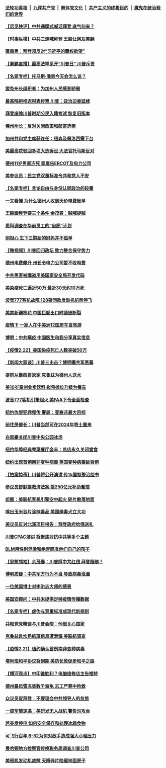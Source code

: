 

####  [法轮功真相](../../../../basic/blob/master/README.md?t=02231001) &nbsp;|&nbsp; [九评共产党](../../../../9ping.md/blob/master/README.md?t=02231001) &nbsp;|&nbsp; [解体党文化](../../../../jtdwh.md/blob/master/README.md?t=02231001)  &nbsp;|&nbsp; [共产主义的终极目的](../../../../gczydzjmd.md/blob/master/README.md?t=02231001) &nbsp;|&nbsp; [魔鬼在统治我们的世界](../../../../mgztzwmdsj.md/blob/master/README.md?t=02231001) 

#### [【远见快评】中共通牒式喊话拜登 底气何来？](../pages/nsc412/n12768493.md?t=02231001) 

#### [【时事纵横】中共三连喊拜登 王毅让网友笑翻](../pages/nsc412/n12768467.md?t=02231001) 

#### [蓬佩奥：拜登须反对“习近平的霸权欲望”](../pages/nsc412/n12768187.md?t=02231001) 

#### [【秦鹏直播】最高法罕见开“川普日” 川普斥责](../pages/nsc412/n12768047.md?t=02231001) 

#### [【名家专栏】托马斯‧潘恩今天会怎么说？](../pages/nsc412/n12767790.md?t=02231001) 

#### [罢免州长组织者：为加州人民感到骄傲](../pages/nsc412/n12766588.md?t=02231001) 

#### [最高院拒推迟税表传票 川普：政治迫害延续](../pages/nsc412/n12768282.md?t=02231001) 

#### [拜登废除川普时期公民入籍考试 恢复旧版本](../pages/nsc412/n12768331.md?t=02231001) 

#### [佛州州长：反对关闭政策和邮寄选票](../pages/nsc412/n12766362.md?t=02231001) 

#### [加州共和党主席获连任：纽森及佩洛西需下台](../pages/nsc412/n12766244.md?t=02231001) 

#### [美最高院驳回多项大选诉讼 大法官托马斯反对](../pages/nsc412/n12768228.md?t=02231001) 

#### [德州11岁男童冻死 家属告ERCOT及电力公司](../pages/nsc412/n12768154.md?t=02231001) 

#### [美参议员：民主党双重标准令共和党人不安](../pages/nsc412/n12768188.md?t=02231001) 

#### [【名家专栏】言论自由与身份认同政治的较量](../pages/nsc412/n12767813.md?t=02231001) 

#### [一文看懂 为什么德州人收到天价电费账单](../pages/nsc412/n12768023.md?t=02231001) 

#### [王毅跟拜登要三个条件 余茂春：贼喊捉贼](../pages/nsc412/n12768125.md?t=02231001) 

#### [思科调查在华前员工的“自肥”计划](../pages/nsc412/n12768110.md?t=02231001) 

#### [别担心 生下三胞胎的妈妈并不孤单](../pages/nsc412/n12767722.md?t=02231001) 

#### [【微视频】川普回归政坛 致力整合保守势力](../pages/nsc412/n12767702.md?t=02231001) 

#### [德州电费飙升 州长令电力公司暂不收电费](../pages/nsc412/n12767987.md?t=02231001) 

#### [中共黑客被曝盗用美国家安全局开发代码](../pages/nsc412/n12767908.md?t=02231001) 

#### [美染疫死亡逼近50万 最近30天约10万死](../pages/nsc412/n12767994.md?t=02231001) 

#### [波音777客机故障 128架同款发动机机型停飞](../pages/nsc412/n12767979.md?t=02231001) 

#### [美禁新疆棉花 中国巨额出口时装链断裂](../pages/nsc412/n12767933.md?t=02231001) 

#### [疫情下 一家人在中美洲12国房车自驾游](../pages/nsc412/n12767758.md?t=02231001) 

#### [博明：中共瞒疫 中国医生和我分享真实信息](../pages/nsc412/n12767710.md?t=02231001) 

#### [【疫情2.22】美国染疫死亡人数突破50万](../pages/nsc412/n12767220.md?t=02231001) 

#### [【新闻大家谈】川普三出击？博明曝共军黑幕](../pages/nsc412/n12767803.md?t=02231001) 

#### [提前从墨西哥返家 克鲁兹为德州人送水](../pages/nsc412/n12767705.md?t=02231001) 

#### [美10岁童创业卖饮料 拟将摊位升级为餐车](../pages/nsc412/n12766432.md?t=02231001) 

#### [波音777客机引擎起火 美FAA下令全面检查](../pages/nsc412/n12767161.md?t=02231001) 

#### [纽约仇恨犯罪频传 警局：亚裔非最大目标](../pages/nsc412/n12766793.md?t=02231001) 

#### [前住房部长：川普当然可在2024年卷土重来](../pages/nsc412/n12766821.md?t=02231001) 

#### [白思豪关闭川普中央公园冰场](../pages/nsc412/n12766628.md?t=02231001) 

#### [纽约华埠经典粤菜餐厅金丰：总店永久关闭堂食](../pages/nsc412/n12766801.md?t=02231001) 

#### [纽约出现首例南非变种病毒 英国变种病毒破百例](../pages/nsc412/n12766810.md?t=02231001) 

#### [【拍案惊奇】川普将公开演讲 传15国拟整治脸书](../pages/nsc412/n12766354.md?t=02231001) 

#### [参议员舒默提救济法案 拨250亿元补助餐馆](../pages/nsc412/n12766796.md?t=02231001) 

#### [组图：美联航客机引擎空中起火 碎片散落地面](../pages/nsc412/n12767113.md?t=02231001) 

#### [嗅出玉米谷片涂抹毒品 美国缉毒犬立大功](../pages/nsc412/n12766642.md?t=02231001) 

#### [美议员反对北溪项目报告：拜登政府给俄送礼](../pages/nsc412/n12766549.md?t=02231001) 

#### [川普CPAC演讲 将聚焦对抗中共等多个主题](../pages/nsc412/n12766405.md?t=02231001) 

#### [BLM用性别混淆和绝育瞄准他们自己的孩子](../pages/nsc412/n12766468.md?t=02231001) 

#### [【思想领袖】余茂春：川普踩中共红线 拜登跟随？](../pages/nsc412/n12763052.md?t=02231001) 

#### [博明质疑：中共军方行为不当 导致病毒泄漏](../pages/nsc412/n12766212.md?t=02231001) 

#### [一位美国博士对李洪志大师的感恩](../pages/nsc412/n12766178.md?t=02231001) 

#### [美国安顾问：中共未提供足够疫情传播数据](../pages/nsc412/n12766139.md?t=02231001) 

#### [【名家专栏】虚伪与双重标准成现代新规则](../pages/nsc412/n12765579.md?t=02231001) 

#### [共和党党鞭谈与川普会晤：他很关心国家](../pages/nsc412/n12765800.md?t=02231001) 

#### [克鲁兹赴坎昆航班信息遭泄漏 美联航调查](../pages/nsc412/n12765712.md?t=02231001) 

#### [【疫情2.21】纽约确认首例南非变种病毒](../pages/nsc412/n12765333.md?t=02231001) 

#### [塔利班和平协议将到期 美防长敦促走和平之路](../pages/nsc412/n12765645.md?t=02231001) 

#### [【横河观点】中印谁胜利？电脑维修店主告推特](../pages/nsc412/n12764958.md?t=02231001) 

#### [德州暴风雪冻昏数千海龟 志工严寒中抢救](../pages/nsc412/n12765093.md?t=02231001) 

#### [众议员促拜登：不要理会中共领导人的忽悠](../pages/nsc412/n12763784.md?t=02231001) 

#### [一周军情速递：美研发无人战机 警告勿攻台](../pages/nsc412/n12764729.md?t=02231001) 

#### [若突发停电 如何安全保存和处理冰箱食物](../pages/nsc412/n12764713.md?t=02231001) 

#### [可飞行百年 B-52为何对敌手造成强大心理压力](../pages/nsc412/n12763705.md?t=02231001) 

#### [曼哈顿地方检察官传唤税务局调查川普公司](../pages/nsc412/n12764928.md?t=02231001) 

#### [美班机发动机故障 天降碎片险砸地面房子](../pages/nsc412/n12764951.md?t=02231001) 

